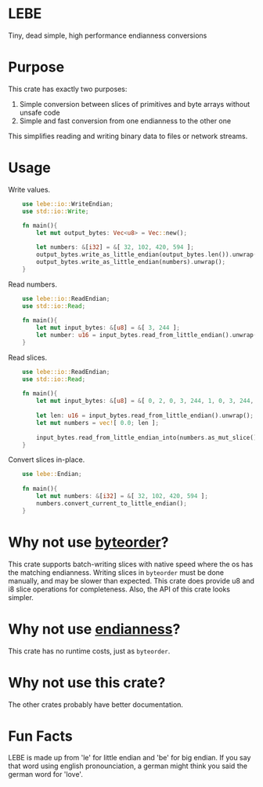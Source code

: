 # LEBE
Tiny, dead simple, high performance endianness conversions

# Purpose
This crate has exactly two purposes:
  1. Simple conversion between slices of primitives and byte arrays without unsafe code
  2. Simple and fast conversion from one endianness to the other one

This simplifies reading and writing binary data to files or network streams.


# Usage

Write values.
```rust
    use lebe::io::WriteEndian;
    use std::io::Write;
    
    fn main(){
        let mut output_bytes: Vec<u8> = Vec::new();

        let numbers: &[i32] = &[ 32, 102, 420, 594 ];
        output_bytes.write_as_little_endian(output_bytes.len()).unwrap();
        output_bytes.write_as_little_endian(numbers).unwrap();
    }
```

Read numbers.
```rust
    use lebe::io::ReadEndian;
    use std::io::Read;
    
    fn main(){
        let mut input_bytes: &[u8] = &[ 3, 244 ];
        let number: u16 = input_bytes.read_from_little_endian().unwrap();
    }
```

Read slices.
```rust
    use lebe::io::ReadEndian;
    use std::io::Read;
    
    fn main(){
        let mut input_bytes: &[u8] = &[ 0, 2, 0, 3, 244, 1, 0, 3, 244, 1 ];
        
        let len: u16 = input_bytes.read_from_little_endian().unwrap();
        let mut numbers = vec![ 0.0; len ];
        
        input_bytes.read_from_little_endian_into(numbers.as_mut_slice()).unwrap();
    }
```

Convert slices in-place.
```rust
    use lebe::Endian;
    
    fn main(){
        let mut numbers: &[i32] = &[ 32, 102, 420, 594 ];
        numbers.convert_current_to_little_endian();
    }
```


# Why not use [byteorder](https://crates.io/crates/byteorder)?
This crate supports batch-writing slices with native speed 
where the os has the matching endianness. Writing slices in `byteorder` 
must be done manually, and may be slower than expected. 
This crate does provide u8 and i8 slice operations for completeness.
Also, the API of this crate looks simpler.

# Why not use [endianness](https://crates.io/crates/endianness)?
This crate has no runtime costs, just as `byteorder`.

# Why not use this crate?
The other crates probably have better documentation.


# Fun Facts
LEBE is made up from 'le' for little endian and 'be' for big endian.
If you say that word using english pronounciation, 
a german might think you said the german word for 'love'.
